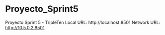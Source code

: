 # Proyecto_Sprint5
Proyecto Sprint 5 - TripleTen
Local URL: http://localhost:8501
Network URL: http://10.5.0.2:8501